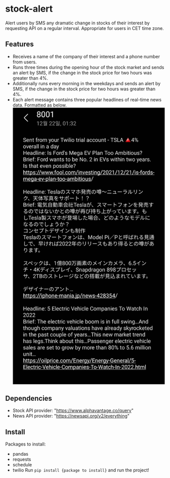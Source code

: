 # stock-alert
Alert users by SMS any dramatic change in stocks of their interest by requesting API on a regular interval.
Appropriate for users in CET time zone.

## Features
- Receives a name of the company of their interest and a phone number from users.
- Runs three times during the opening hour of the stock market and sends an alert by SMS, if the change in the stock price for two hours was greater than 4%.
- Additionally runs every morning in the weekdays and sends an alert by SMS, if the change in the stock price for two hours was greater than 4%.
- Each alert message contains three popular headlines of real-time news data. Formatted as below.
![alt text](https://github.com/nayajueun/stock-alert/blob/master/demo.jpg?raw=true)

## Dependencies
- Stock API provider: "https://www.alphavantage.co/query"
- News API provider: "https://newsapi.org/v2/everything"

## Install
Packages to install:
- pandas
- requests
- schedule
- twilio
Run `pip install {package to install}` and run the project!

